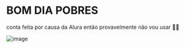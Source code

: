 # BOM DIA POBRES

conta feita por causa da Alura então provavelmente não vou usar 🐱‍👤

![image](https://github.com/NllyyS2/cucurutchu-projetos/assets/168738975/69130989-ac04-46ea-8e56-2bbc4c04faae)
